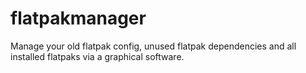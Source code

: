 # flatpakmanager
Manage your old flatpak config, unused flatpak dependencies and all installed flatpaks via a graphical software. 
